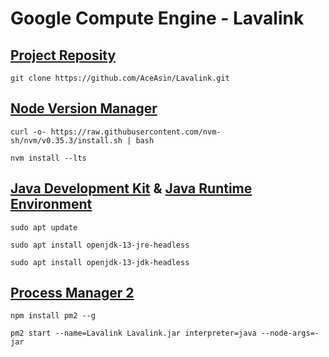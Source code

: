 # Google Compute Engine - Lavalink

## [Project Reposity]()

```git clone https://github.com/AceAsin/Lavalink.git```

## [Node Version Manager](https://github.com/nvm-sh/nvm)

```curl -o- https://raw.githubusercontent.com/nvm-sh/nvm/v0.35.3/install.sh | bash```

```nvm install --lts```

## [Java Development Kit]() & [Java Runtime Environment]()

```sudo apt update```

```sudo apt install openjdk-13-jre-headless```

```sudo apt install openjdk-13-jdk-headless```


## [Process Manager 2](https://github.com/Unitech/pm2)

```npm install pm2 --g```

```pm2 start --name=Lavalink Lavalink.jar interpreter=java --node-args=-jar```
